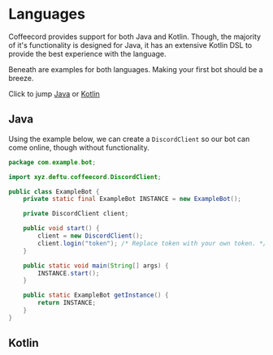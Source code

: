 # Languages
Coffeecord provides support for both Java and Kotlin. Though, the majority of it's functionality is designed
for Java, it has an extensive Kotlin DSL to provide the best experience with the language.

Beneath are examples for both languages. Making your first bot should be a breeze.

Click to jump [Java](#java) or [Kotlin](#kotlin)

## Java
Using the example below, we can create a `DiscordClient` so our bot can come online, though without functionality.
```java
package com.example.bot;

import xyz.deftu.coffeecord.DiscordClient;

public class ExampleBot {
    private static final ExampleBot INSTANCE = new ExampleBot();

    private DiscordClient client;

    public void start() {
        client = new DiscordClient();
        client.login("token"); /* Replace token with your own token. */
    }

    public static void main(String[] args) {
        INSTANCE.start();
    }

    public static ExampleBot getInstance() {
        return INSTANCE;
    }
}
```

## Kotlin